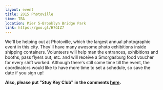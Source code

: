 ```yaml
---
layout: event
title: 2015 Photoville
time: TBA
location: Pier 5-Brooklyn Bridge Park
link: https://goo.gl/H7GIZ7
---
```

We'll be helping out at Photoville, which the largest annual photographic event in this city. They'll have many awesome photo exhibitions inside shipping containers. Volunteers will help man the entrances, exhibitions and booths, pass flyers out, etc. and will receive a Smorgasburg food voucher for every shift worked. Although there's still some time till the event, the coordinators would like to have more time to set a schedule, so save the date if you sign up! 

**Also, please put "Stuy Key Club" in the comments [here](http://goo.gl/YLQAfM).**